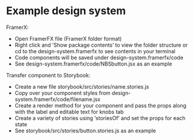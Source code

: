 # Example design system

FramerX:

* Open FramerFX file (FramerX folder format)
* Right click and ’Show package contents’ to view the folder structure or cd to the design-system.framerfx to see contents in your terminal
* Code components will be saved under design-system.framerfx/code
* See design-system.framerfx/code/NBSbutton.jsx as an example

Transfer component to Storybook:

* Create a new file storybook/src/stories/name.stories.js
* Copy over your component styles from design-system.framerfx/code/filename.jsx
* Create a render method for your component and pass the props along with the label and editable text for knobs tab
* Create a variety of stories using ‘storiesOf’ and set the props for each state
* See storybook/src/stories/button.stories.js as an example
